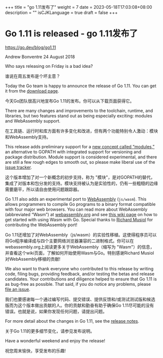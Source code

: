 +++
title = "go 1.11发布了"
weight = 7
date = 2023-05-18T17:03:08+08:00
description = ""
isCJKLanguage = true
draft = false
+++

# Go 1.11 is released - go 1.11发布了

https://go.dev/blog/go1.11

Andrew Bonventre
24 August 2018

Who says releasing on Friday is a bad idea?

谁说在周五发布是个坏主意？

Today the Go team is happy to announce the release of Go 1.11. You can get it from the [download page](https://go.dev/dl/).

今天Go团队很高兴地宣布Go 1.11的发布。你可以从下载页面获得它。

There are many changes and improvements to the toolchain, runtime, and libraries, but two features stand out as being especially exciting: modules and WebAssembly support.

在工具链、运行时和库方面有许多变化和改进，但有两个功能特别令人激动：模块和WebAssembly支持。

This release adds preliminary support for a [new concept called “modules,”](https://go.dev/doc/go1.11#modules) an alternative to GOPATH with integrated support for versioning and package distribution. Module support is considered experimental, and there are still a few rough edges to smooth out, so please make liberal use of the [issue tracker](https://go.dev/issue/new).

这个版本增加了对一个新概念的初步支持，称为 "模块"，是对GOPATH的替代，集成了对版本和包分发的支持。模块支持被认为是实验性的，仍有一些粗糙的边缘需要磨平，所以请自由使用问题跟踪器。

Go 1.11 also adds an experimental port to [WebAssembly](https://go.dev/doc/go1.11#wasm) (`js/wasm`). This allows programmers to compile Go programs to a binary format compatible with four major web browsers. You can read more about WebAssembly (abbreviated “Wasm”) at [webassembly.org](https://webassembly.org/) and see [this wiki page](https://go.dev/wiki/WebAssembly) on how to get started with using Wasm with Go. Special thanks to [Richard Musiol](https://github.com/neelance) for contributing the WebAssembly port!

Go 1.11还增加了对WebAssembly（js/wasm）的实验性移植。这使得程序员可以将Go程序编译成与四个主要网络浏览器兼容的二进制格式。你可以在webassembly.org上阅读更多关于WebAssembly（缩写为 "Wasm"）的信息，并查看这个wiki页面，了解如何开始使用Wasm与Go。特别感谢Richard Musiol对WebAssembly移植的贡献!

We also want to thank everyone who contributed to this release by writing code, filing bugs, providing feedback, and/or testing the betas and release candidates. Your contributions and diligence helped to ensure that Go 1.11 is as bug-free as possible. That said, if you do notice any problems, please [file an issue](https://go.dev/issues/new).

我们也要感谢每一个通过编写代码、提交错误、提供反馈和/或测试测试版和候选版而为这个版本做出贡献的人。你的贡献和勤奋有助于确保Go 1.11尽可能的没有错误。也就是说，如果你发现任何问题，请提出问题。

For more detail about the changes in Go 1.11, see the [release notes](https://go.dev/doc/go1.11).

关于Go 1.11的更多细节变化，请参见发布说明。

Have a wonderful weekend and enjoy the release!

祝您周末愉快，享受发布的乐趣!
